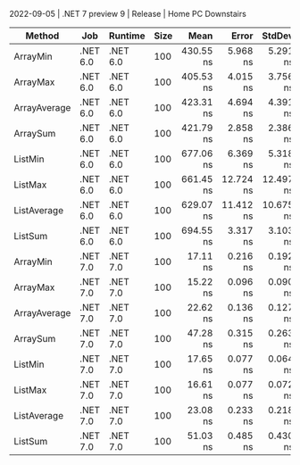 ﻿2022-09-05 | .NET 7 preview 9 | Release | Home PC Downstairs

|       Method |      Job |  Runtime | Size |      Mean |     Error |    StdDev | Allocated |
|------------- |--------- |--------- |----- |----------:|----------:|----------:|----------:|
|     ArrayMin | .NET 6.0 | .NET 6.0 |  100 | 430.55 ns |  5.968 ns |  5.291 ns |      32 B |
|     ArrayMax | .NET 6.0 | .NET 6.0 |  100 | 405.53 ns |  4.015 ns |  3.756 ns |      32 B |
| ArrayAverage | .NET 6.0 | .NET 6.0 |  100 | 423.31 ns |  4.694 ns |  4.391 ns |      32 B |
|     ArraySum | .NET 6.0 | .NET 6.0 |  100 | 421.79 ns |  2.858 ns |  2.386 ns |      32 B |
|      ListMin | .NET 6.0 | .NET 6.0 |  100 | 677.06 ns |  6.369 ns |  5.318 ns |      40 B |
|      ListMax | .NET 6.0 | .NET 6.0 |  100 | 661.45 ns | 12.724 ns | 12.497 ns |      40 B |
|  ListAverage | .NET 6.0 | .NET 6.0 |  100 | 629.07 ns | 11.412 ns | 10.675 ns |      40 B |
|      ListSum | .NET 6.0 | .NET 6.0 |  100 | 694.55 ns |  3.317 ns |  3.103 ns |      40 B |
|     ArrayMin | .NET 7.0 | .NET 7.0 |  100 |  17.11 ns |  0.216 ns |  0.192 ns |         - |
|     ArrayMax | .NET 7.0 | .NET 7.0 |  100 |  15.22 ns |  0.096 ns |  0.090 ns |         - |
| ArrayAverage | .NET 7.0 | .NET 7.0 |  100 |  22.62 ns |  0.136 ns |  0.127 ns |         - |
|     ArraySum | .NET 7.0 | .NET 7.0 |  100 |  47.28 ns |  0.315 ns |  0.263 ns |         - |
|      ListMin | .NET 7.0 | .NET 7.0 |  100 |  17.65 ns |  0.077 ns |  0.064 ns |         - |
|      ListMax | .NET 7.0 | .NET 7.0 |  100 |  16.61 ns |  0.077 ns |  0.072 ns |         - |
|  ListAverage | .NET 7.0 | .NET 7.0 |  100 |  23.08 ns |  0.233 ns |  0.218 ns |         - |
|      ListSum | .NET 7.0 | .NET 7.0 |  100 |  51.03 ns |  0.485 ns |  0.430 ns |         - |
